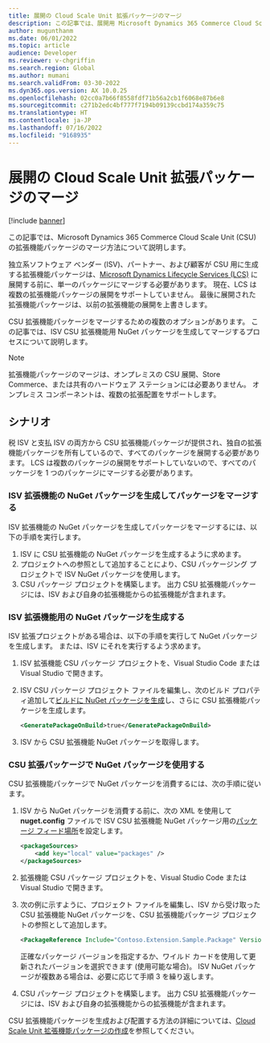 ```yaml
---
title: 展開の Cloud Scale Unit 拡張パッケージのマージ
description: この記事では、展開用 Microsoft Dynamics 365 Commerce Cloud Scale Unit (CSU) の拡張機能パッケージのマージ方法について説明します。
author: mugunthanm
ms.date: 06/01/2022
ms.topic: article
audience: Developer
ms.reviewer: v-chgriffin
ms.search.region: Global
ms.author: mumani
ms.search.validFrom: 03-30-2022
ms.dyn365.ops.version: AX 10.0.25
ms.openlocfilehash: 02cc0a7b66f8558fdf71b56a2cb1f6068e87b6e8
ms.sourcegitcommit: c271b2edc4bf777f7194b09139ccbd174a359c75
ms.translationtype: HT
ms.contentlocale: ja-JP
ms.lasthandoff: 07/16/2022
ms.locfileid: "9168935"
---
```

# <a name="merge-cloud-scale-unit-extension-packages-for-deployment"></a>展開の Cloud Scale Unit 拡張パッケージのマージ

[!include [banner](../includes/banner.md)]

この記事では、Microsoft Dynamics 365 Commerce Cloud Scale Unit (CSU) の拡張機能パッケージのマージ方法について説明します。

独立系ソフトウェア ベンダー (ISV)、パートナー、および顧客が CSU 用に生成する拡張機能パッケージは、[Microsoft Dynamics Lifecycle Services (LCS)](https://lcs.dynamics.com/Logon/Index) に展開する前に、単一のパッケージにマージする必要があります。 現在、LCS は複数の拡張機能パッケージの展開をサポートしていません。 最後に展開された拡張機能パッケージは、以前の拡張機能の展開を上書きします。

CSU 拡張機能パッケージをマージするための複数のオプションがあります。 この記事では、ISV CSU 拡張機能用 NuGet パッケージを生成してマージするプロセスについて説明します。

> [!NOTE]
> 拡張機能パッケージのマージは、オンプレミスの CSU 展開、Store Commerce、または共有のハードウェア ステーションには必要ありません。 オンプレミス コンポーネントは、複数の拡張配置をサポートします。

## <a name="scenario"></a>シナリオ

税 ISV と支払 ISV の両方から CSU 拡張機能パッケージが提供され、独自の拡張機能パッケージを所有しているので、すべてのパッケージを展開する必要があります。 LCS は複数のパッケージの展開をサポートしていないので、すべてのパッケージを 1 つのパッケージにマージする必要があります。

### <a name="merge-the-packages-by-generating-a-nuget-package-for-the-isv-extensions"></a>ISV 拡張機能の NuGet パッケージを生成してパッケージをマージする

ISV 拡張機能の NuGet パッケージを生成してパッケージをマージするには、以下の手順を実行します。

1. ISV に CSU 拡張機能の NuGet パッケージを生成するように求めます。
1. プロジェクトへの参照として追加することにより、CSU パッケージング プロジェクトで ISV NuGet パッケージを使用します。
1. CSU パッケージ プロジェクトを構築します。 出力 CSU 拡張機能パッケージには、ISV および自身の拡張機能からの拡張機能が含まれます。

### <a name="generate-a-nuget-package-for-the-isvs-extensions"></a>ISV 拡張機能用の NuGet パッケージを生成する

ISV 拡張プロジェクトがある場合は、以下の手順を実行して NuGet パッケージを生成します。 または、ISV にそれを実行するよう求めます。

1. ISV 拡張機能 CSU パッケージ プロジェクトを、Visual Studio Code または Visual Studio で開きます。
1. ISV CSU パッケージ プロジェクト ファイルを編集し、次のビルド プロパティ追加して[ビルドに NuGet パッケージを生成](/nuget/create-packages/creating-a-package-msbuild#automatically-generate-package-on-build)し、さらに CSU 拡張機能パッケージを生成します。

    ```XML
    <GeneratePackageOnBuild>true</GeneratePackageOnBuild>
    ```

1. ISV から CSU 拡張機能 NuGet パッケージを取得します。

### <a name="consume-the-nuget-package-in-your-csu-extension-package"></a>CSU 拡張パッケージで NuGet パッケージを使用する

CSU 拡張機能パッケージで NuGet パッケージを消費するには、次の手順に従います。

1. ISV から NuGet パッケージを消費する前に、次の XML を使用して **nuget.config** ファイルで ISV CSU 拡張機能 NuGet パッケージ用の[パッケージ フィード場所](/nuget/hosting-packages/local-feeds)を設定します。

    ```XML
    <packageSources>
        <add key="local" value="packages" />
    </packageSources>
    ```

1. 拡張機能 CSU パッケージ プロジェクトを、Visual Studio Code または Visual Studio で開きます。
1. 次の例に示すように、プロジェクト ファイルを編集し、ISV から受け取った CSU 拡張機能 NuGet パッケージを、CSU 拡張機能パッケージ プロジェクトの参照として追加します。

    ```XML
    <PackageReference Include="Contoso.Extension.Sample.Package" Version="2.0.*" />
    ```

    正確なパッケージ バージョンを指定するか、ワイルド カードを使用して更新されたバージョンを選択できます (使用可能な場合)。 ISV NuGet パッケージが複数ある場合は、必要に応じて手順 3 を繰り返します。

1. CSU パッケージ プロジェクトを構築します。 出力 CSU 拡張機能パッケージには、ISV および自身の拡張機能からの拡張機能が含まれます。

CSU 拡張機能パッケージを生成および配置する方法の詳細については、[Cloud Scale Unit 拡張機能パッケージの作成](csu-packaging.md)を参照してください。
